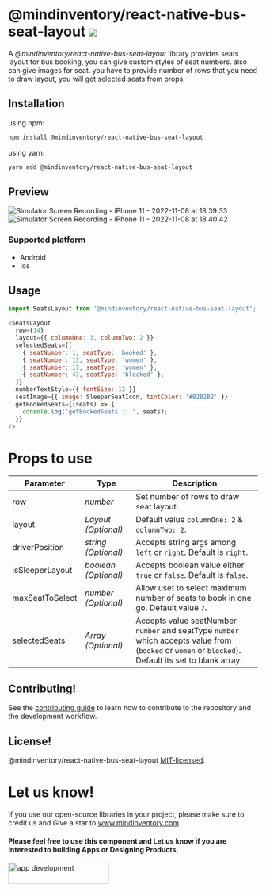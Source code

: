 # @mindinventory/react-native-bus-seat-layout [![](https://img.shields.io/npm/v/@mindinventory/react-native-tab-bar-interaction.svg)](https://www.npmjs.com/package/@mindinventory/react-native-tab-bar-interaction)

A <i>@mindinventory/react-native-bus-seat-layout</i> library provides seats layout for bus booking, you can give custom styles of seat numbers. also can give images for seat. you have to provide number of rows that you need to draw layout, you will get selected seats from props.

## Installation

using npm:

```sh
npm install @mindinventory/react-native-bus-seat-layout
```

using yarn:

```sh
yarn add @mindinventory/react-native-bus-seat-layout
```

## Preview

![Simulator Screen Recording - iPhone 11 - 2022-11-08 at 18 39 33](https://user-images.githubusercontent.com/82019401/200575512-eb7f94ed-43cf-4461-b209-836d3374fa6f.gif)
![Simulator Screen Recording - iPhone 11 - 2022-11-08 at 18 40 42](https://user-images.githubusercontent.com/82019401/200575530-1d4c6bf1-8d97-4cf6-8060-b640cc9486a7.gif)

### Supported platform

- Android
- Ios

## Usage

```js
import SeatsLayout from '@mindinventory/react-native-bus-seat-layout';
```

```js
<SeatsLayout
  row={14}
  layout={{ columnOne: 3, columnTwo: 2 }}
  selectedSeats={[
    { seatNumber: 1, seatType: 'booked' },
    { seatNumber: 11, seatType: 'women' },
    { seatNumber: 17, seatType: 'women' },
    { seatNumber: 43, seatType: 'blocked' },
  ]}
  numberTextStyle={{ fontSize: 12 }}
  seatImage={{ image: SleeperSeatIcon, tintColor: '#B2B2B2' }}
  getBookedSeats={(seats) => {
    console.log('getBookedSeats :: ', seats);
  }}
/>
```

# Props to use

| Parameter       | Type                              | Description                                                                                                                                          |
| --------------- | --------------------------------- | ---------------------------------------------------------------------------------------------------------------------------------------------------- |
| row             | _number_                          | Set number of rows to draw seat layout.                                                                                                              |
| layout          | _Layout (Optional)_               | Default value `columnOne: 2` & `columnTwo: 2`.                                                                                                       |
| driverPosition  | _string (Optional)_               | Accepts string args among `left` or `right`. Default is `right`.                                                                                     |
| isSleeperLayout | _boolean (Optional)_              | Accepts boolean value either `true` or `false`. Default is `false`.                                                                                  |
| maxSeatToSelect | _number (Optional)_               | Allow uset to select maximum number of seats to book in one go. Default value `7`.                                                                   |
| selectedSeats   | _Array<SelectedSeats> (Optional)_ | Accepts value seatNumber `number` and seatType `number` which accepts value from (`booked` or `women` or `blocked`). Default its set to blank array. |

## Contributing!

See the [contributing guide](CONTRIBUTING.md) to learn how to contribute to the repository and the development workflow.

## License!

@mindinventory/react-native-bus-seat-layout [MIT-licensed](https://github.com/Mindinventory/react-native-bus-seat-layout/blob/main/LICENSE).

# Let us know!

If you use our open-source libraries in your project, please make sure to credit us and Give a star to www.mindinventory.com

<p><h4>Please feel free to use this component and Let us know if you are interested to building Apps or Designing Products.</h4>
<a href="https://www.mindinventory.com/contact-us.php?utm_source=gthb&utm_medium=repo&utm_campaign=react-native-bus-seat-layout" target="__blank">
<img src="https://github.com/Sammindinventory/MindInventory/blob/main/hirebutton.png" width="203" height="43"  alt="app development">
</a>
